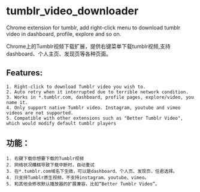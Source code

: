 # tumblr_video_downloader
Chrome extension for tumblr, add right-click menu to download tumblr video in dashboard, profile, explore and so on.

Chrome上的Tumblr视频下载扩展，提供右键菜单下载tumblr视频,支持dashboard、个人主页、发现页等各种页面。

## Features:
    1. Right-click to download Tumblr video you wish to.
    2. Auto retry when it interrupted due to terrible network condition.
    3. Works in *.tumblr.com, dashboard, profile pages, explore/video, you name it.
    4. Only support native Tumblr video. Instagram, youtube and vimeo videos are not supported.
    5. Compatible with other extensions such as "Better Tumblr Video", which would modify default tumblr players

## 功能：
    1. 右键下载你想要下载的Tumblr视频
    2. 网络状况糟糕导致下载中断时，自动重试
    3. 在*.tumblr.com域名下生效，可以是dashboard、个人页、发现页，任君选择。
    4. 只支持Tumblr原生视频，不支持instagram、youtube、vimeo。
    5. 和其他会修改默认播放器的扩展兼容，比如“Better Tumblr Video”。
